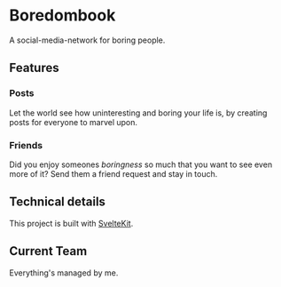 # Boredombook
A social-media-network for boring people.

## Features

### Posts
Let the world see how uninteresting and boring your life is, by creating posts for everyone to marvel upon.

### Friends
Did you enjoy someones _boringness_ so much that you want to see even more of it? Send them a friend request and stay in touch.

## Technical details
This project is built with [SvelteKit](https://kit.svelte.dev).

## Current Team
Everything's managed by me.
